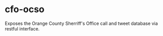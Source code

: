 # cfo-ocso
Exposes the Orange County Sherriff's Office call and tweet database via restful interface.
